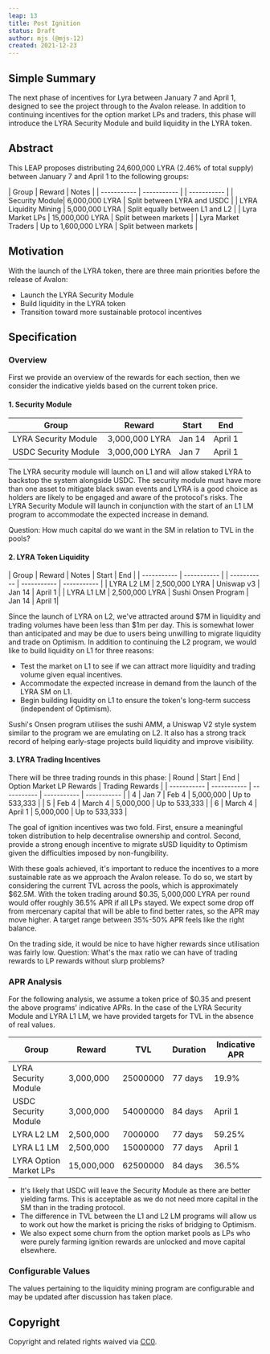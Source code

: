 ```yaml
---
leap: 13
title: Post Ignition
status: Draft
author: mjs (@mjs-12)
created: 2021-12-23
---
```


<!--You can leave these HTML comments in your merged LEAP and delete the visible duplicate text guides, they will not appear and may be helpful to refer to if you edit it again. This is the suggested template for new LEAPs. Note that a LEAP number will be assigned by an editor. When opening a p ull request to submit your LEAP, please use an abbreviated title in the filename, `leap-draft_title_abbrev.md`. The title should be 44 characters or less.-->

## Simple Summary
<!--"If you can't explain it simply, you don't understand it well enough." Simply describe the outcome the proposed changes intends to achieve. This should be non-technical and accessible to a casual community member.-->
The next phase of incentives for Lyra between January 7 and April 1, designed to see the project through to the Avalon release. In addition to continuing incentives for the option market LPs and traders, this phase will introduce the LYRA Security Module and build liquidity in the LYRA token.

## Abstract
<!--A short (~200 word) description of the proposed change, the abstract should clearly describe the proposed change. This is what *will* be done if the LEAP is implemented, not *why* it should be done or *how* it will be done. If the LEAP proposes deploying a new contract, write, "we propose to deploy a new contract that will do x".-->
This LEAP proposes distributing 24,600,000 LYRA (2.46% of total supply) between January 7 and April 1 to the following groups:

| Group  | Reward  | Notes |
| ----------- | ----------- | | ----------- |
| Security Module| 6,000,000 LYRA | Split between LYRA and USDC |
| LYRA Liquidity Mining | 5,000,000 LYRA | Split equally between L1 and L2 |
| Lyra Market LPs | 15,000,000 LYRA | Split between markets |
| Lyra Market Traders | Up to 1,600,000 LYRA | Split between markets |

##  Motivation
<!--This is the problem statement. This is the *why* of the LEAP. It should clearly explain *why* the current state of the protocol is inadequate.  It is critical that you explain *why* the change is needed, if the LEAP proposes changing how something is calculated, you must address *why* the current calculation is innaccurate or wrong. This is not the place to describe how the LEAP will address the issue!-->
With the launch of the LYRA token, there are three main priorities before the release of Avalon:
- Launch the LYRA Security Module
- Build liquidity in the LYRA token
- Transition toward more sustainable protocol incentives

## Specification

<!--The specification should describe the syntax and semantics of any new feature, there are five sections
1. Overview
2. Rationale
3. Technical Specification
4. Test Cases
5. Configurable Values
-->

### Overview
<!--This is a high level overview of *how* the LEAP will solve the problem. The overview should clearly describe how the new feature will be implemented.-->
First we provide an overview of the rewards for each section, then we consider the indicative yields based on the current token price.

#### 1. Security Module
<!--The technical specification should outline the public API of the changes proposed. That is, changes to any of the interfaces Lyra currently exposes or the creations of new ones.-->
| Group  | Reward  | Start | End |
| ----------- | ----------- | ----------- | ----------- |
| LYRA Security Module| 3,000,000 LYRA | Jan 14 | April 1 |
| USDC Security Module | 3,000,000 LYRA | Jan 7 | April 1 |

The LYRA security module will launch on L1 and will allow staked LYRA to backstop the system alongside USDC. The security module must have more than one asset to mitigate black swan events and LYRA is a good choice as holders are likely to be engaged and aware of the protocol's risks. The LYRA Security Module will launch in conjunction with the start of an L1 LM program to accommodate the expected increase in demand.

Question: How much capital do we want in the SM in relation to TVL in the pools?

#### 2. LYRA Token Liquidity
| Group  | Reward  | Notes | Start | End |
| ----------- | ----------- | | ----------- | ----------- | ----------- |
| LYRA L2 LM | 2,500,000 LYRA | Uniswap v3 | Jan 14 | April 1 |
| LYRA L1 LM | 2,500,000 LYRA | Sushi Onsen Program | Jan 14 | April 1|

Since the launch of LYRA on L2, we've attracted around $7M in liquidity and trading volumes have been less than $1m per day. This is somewhat lower than anticipated and may be due to users being unwilling to migrate liquidity and trade on Optimism. In addition to continuing the L2 program, we would like to build liquidity on L1 for three reasons:
- Test the market on L1 to see if we can attract more liquidity and trading volume given equal incentives.
- Accommodate the expected increase in demand from the launch of the LYRA SM on L1.
- Begin building liquidity on L1 to ensure the token's long-term success (independent of Optimism).

Sushi's Onsen program utilises the sushi AMM, a Uniswap V2 style system similar to the program we are emulating on L2. It also has a strong track record of helping early-stage projects build liquidity and improve visibility.

#### 3. LYRA Trading Incentives

There will be three trading rounds in this phase:
| Round  | Start  | End | Option Market LP Rewards | Trading Rewards |
| ----------- | ----------- | ----------- | ----------- | ----------- |
| 4 | Jan 7 | Feb 4 | 5,000,000 | Up to 533,333 |
| 5 | Feb 4 | March 4 | 5,000,000 | Up to 533,333 |
| 6 | March 4 | April 1 | 5,000,000 | Up to 533,333 |

The goal of ignition incentives was two fold. First, ensure a meaningful token distribution to help decentralise ownership and control. Second, provide a strong enough incentive to migrate sUSD liquidity to Optimism given the difficulties imposed by non-fungibility.

With these goals achieved, it's important to reduce the incentives to a more sustainable rate as we approach the Avalon release. To do so, we start by considering the current TVL across the pools, which is approximately $62.5M. With the token trading around $0.35, 5,000,000 LYRA per round would offer roughly 36.5% APR if all LPs stayed. We expect some drop off from mercenary capital that will be able to find better rates, so the APR may move higher. A target range between 35%-50% APR feels like the right balance.

On the trading side, it would be nice to have higher rewards since utilisation was fairly low. Question: What's the max ratio we can have of trading rewards to LP rewards without slurp problems?

### APR Analysis

For the following analysis, we assume a token price of $0.35 and present the above programs' indicative APRs. In the case of the LYRA Security Module and LYRA L1 LM, we have provided targets for TVL in the absence of real values.

| Group  | Reward  | TVL | Duration | Indicative APR |
| ----------- | ----------- | ----------- | ----------- |  ----------- |
| LYRA Security Module| 3,000,000 | 25000000 | 77 days | 19.9% |
| USDC Security Module | 3,000,000 | 54000000 | 84 days | April 1 | 8.45% |
| LYRA L2 LM| 2,500,000 | 7000000 | 77 days | 59.25% |
| LYRA L1 LM | 2,500,000 | 15000000 | 77 days | April 1 | 27.65% |
| LYRA Option Market LPs | 15,000,000 | 62500000 | 84 days | 36.5% |

- It's likely that USDC will leave the Security Module as there are better yielding farms. This is acceptable as we do not need more capital in the SM than in the trading protocol.
- The difference in TVL between the L1 and L2 LM programs will allow us to work out how the market is pricing the risks of bridging to Optimism.
- We also expect some churn from the option market pools as LPs who were purely farming ignition rewards are unlocked and move capital elsewhere.

### Configurable Values
<!--Please list all values configurable under this implementation.-->
The values pertaining to the liquidity mining program are configurable and may be updated after discussion has taken place.

## Copyright
Copyright and related rights waived via [CC0](https://creativecommons.org/publicdomain/zero/1.0/).
